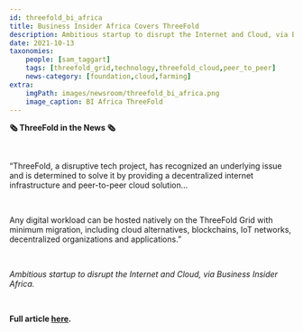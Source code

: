 ```yaml
---
id: threefold_bi_africa
title: Business Insider Africa Covers ThreeFold
description: Ambitious startup to disrupt the Internet and Cloud, via Business Insider Africa.
date: 2021-10-13
taxonomies:
    people: [sam_taggart]
    tags: [threefold_grid,technology,threefold_cloud,peer_to_peer]
    news-category: [foundation,cloud,farming]
extra:
    imgPath: images/newsroom/threefold_bi_africa.png
    image_caption: BI Africa ThreeFold
---
```


**🗞 ThreeFold in the News 🗞**

<br/>

“ThreeFold, a disruptive tech project, has recognized an underlying issue and is determined to solve it by providing a decentralized internet infrastructure and peer-to-peer cloud solution…

<br/>

Any digital workload can be hosted natively on the ThreeFold Grid with minimum migration, including cloud alternatives, blockchains, IoT networks, decentralized organizations and applications.”

<br/>

*Ambitious startup to disrupt the Internet and Cloud, via Business Insider Africa.*

<br/>

**Full article [here](https://africa.businessinsider.com/local/markets/ambitious-startup-to-disrupt-the-internet-and-cloud/b38rwj4).**